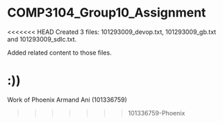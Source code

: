 # COMP3104_Group10_Assignment
<<<<<<< HEAD
Created 3 files: 101293009_devop.txt, 101293009_gb.txt and 101293009_sdlc.txt.

Added related content to those files.

:))
=======

Work of Phoenix Armand Ani (101336759)
>>>>>>> 101336759-Phoenix
